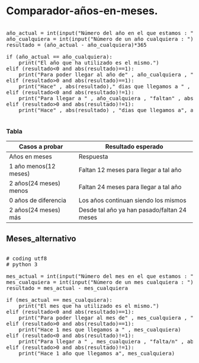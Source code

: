 # Comparador-años-en-meses.


<pre>

año_actual = int(input("Número del año en el que estamos : "))
año_cualquiera = int(input("Número de un año cualquiera : "))
resultado = (año_actual - año_cualquiera)*365

if (año_actual == año_cualquiera):
    print("El año que ha utilizado es el mismo.")
elif (resultado<0 and abs(resultado)==1):
    print("Para poder llegar al año de" , año_cualquiera , "faltan" , abs(resultado) , "dias")
elif (resultado>0 and abs(resultado)==1):
    print("Hace" , abs(resultado)," dias que llegamos a " , año_cualquiera)
elif (resultado<0 and abs(resultado)!=1):
    print("Para llegar a " , año_cualquiera , "faltan" , abs(resultado) , "dias")
elif (resultado>0 and abs(resultado)!=1):
    print("Hace" , abs(resultado) , "dias que llegamos a", año_cualquiera)
 	
</pre>


### Tabla


| Casos a probar | Resultado esperado |
| -------------- | ------------------ |
| Años en meses | Respuesta |
| 1 año menos(12 meses) | Faltan 12 meses para llegar a tal año |
| 2 años(24 meses) menos | Faltan 24 meses para llegar a tal año |
| 0 años de diferencia | Los años continuan siendo los mismos |
| 2 años(24 meses) más | Desde tal año ya han pasado/faltan 24 meses  |



## Meses_alternativo
<pre>

# coding utf8
# python 3

mes_actual = int(input("Número del mes en el que estamos : "))
mes_cualquiera = int(input("Número de un mes cualquiera : "))
resultado = mes_actual - mes_cualquiera

if (mes_actual == mes_cualquiera):
    print("El mes que ha utilizado es el mismo.")
elif (resultado<0 and abs(resultado)==1):
    print("Para poder llegar al mes de" , mes_cualquiera , "falta/n" , abs(resultado) , "mes/es")
elif (resultado>0 and abs(resultado)==1):
    print("Hace 1 mes que llegamos a " , mes_cualquiera)
elif (resultado<0 and abs(resultado)!=1):
    print("Para llegar a " , mes_cualquiera , "falta/n" , abs(resultado) , "mes/es ")
elif (resultado>0 and abs(resultado)!=1):
    print("Hace 1 año que llegamos a", mes_cualquiera)

</pre>
